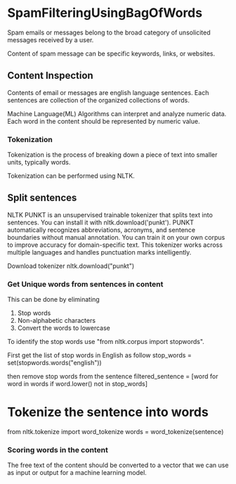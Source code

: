 # SpamFilteringUsingBagOfWords
Spam emails or messages belong to the broad category of unsolicited messages received by a user.

Content of spam message can be specific keywords, links, or websites.

## Content Inspection
Contents of email or messages are english language sentences. Each sentences are collection of the organized collections of words.

Machine Language(ML) Algorithms can interpret and analyze numeric data. Each word in the content should be represented by numeric value.

### Tokenization
Tokenization is the process of breaking down a piece of text into smaller units, typically words.

Tokenization can be performed using NLTK.

## Split sentences
NLTK PUNKT is an unsupervised trainable tokenizer that splits text into sentences. You can install it with nltk.download('punkt'). PUNKT automatically recognizes abbreviations, acronyms, and sentence boundaries without manual annotation. You can train it on your own corpus to improve accuracy for domain-specific text. This tokenizer works across multiple languages and handles punctuation marks intelligently.

Download tokenizer
nltk.download("punkt")

### Get Unique words from sentences in content
This can be done by eliminating
1. Stop words
2. Non-alphabetic characters
3. Convert the words to lowercase

To identify the stop words use "from nltk.corpus import stopwords".

First get the list of stop words in English as follow
stop_words = set(stopwords.words("english"))

then remove stop words from the sentence
filtered_sentence = [word for word in words if word.lower() not in stop_words]

# Tokenize the sentence into words
from nltk.tokenize import word_tokenize
words = word_tokenize(sentence)

### Scoring words in the content
The free text of the content should be converted to a vector that we can use as input or output for a machine learning model.



